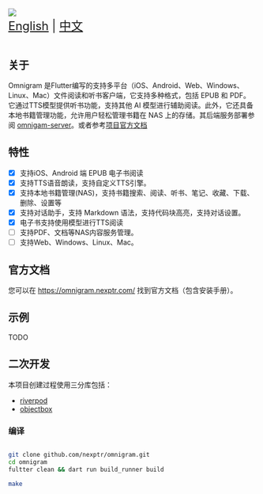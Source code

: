 #
<picture>
  <source
    srcset="https://omnigram.nexptr.com/images/logo_with_letter_dark.svg"
    media="(prefers-color-scheme: dark)"
  />
  <source
    srcset="https://omnigram.nexptr.com/images/logo_with_letter_white.svg"
    media="(prefers-color-scheme: light), (prefers-color-scheme: no-preference)"
  />
  <img src="https://omnigram.nexptr.com/images/logo_with_letter_white.svg" />
</picture>

<div style="font-size: 1.5rem;">
  <a href="./README.md">English</a> | <a href="./README.zh.md">中文</a>
</div>
</br>

## 关于

Omnigram 是Flutter编写的支持多平台（iOS、Android、Web、Windows、Linux、Mac）文件阅读和听书客户端，它支持多种格式，包括 EPUB 和 PDF。它通过TTS模型提供听书功能，支持其他 AI 模型进行辅助阅读。此外，它还具备本地书籍管理功能，允许用户轻松管理书籍在 NAS 上的存储。其后端服务部署参阅 [omnigam-server](https://github.com/nexptr/omnigram-server)。或者参考[项目官方文档](https://omnigram.nexptr.com)

## 特性

- [x] 支持iOS、Android 端 EPUB 电子书阅读
- [x] 支持TTS语音朗读，支持自定义TTS引擎。
- [x] 支持本地书籍管理(NAS)，支持书籍搜索、阅读、听书、笔记、收藏、下载、删除、设置等
- [x] 支持对话助手，支持 Markdown 语法，支持代码块高亮，支持对话设置。
- [x] 电子书支持使用模型进行TTS阅读
- [ ] 支持PDF、文档等NAS内容服务管理。
- [ ] 支持Web、Windows、Linux、Mac。

## 官方文档

您可以在 <https://omnigram.nexptr.com/> 找到官方文档（包含安装手册）。

## 示例

TODO

## 二次开发

本项目创建过程使用三分库包括：

- [riverpod](https://docs-v2.riverpod.dev/docs)
- [objectbox](https://docs.objectbox.io/getting-started)

### 编译

```bash

git clone github.com/nexptr/omnigram.git
cd omnigram
fultter clean && dart run build_runner build

make
```
